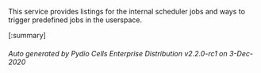






This service provides listings for the internal scheduler jobs and ways to trigger predefined jobs in the userspace.

[:summary]

###### Auto generated by Pydio Cells Enterprise Distribution v2.2.0-rc1 on 3-Dec-2020
